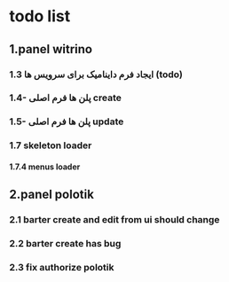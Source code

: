 # todo list

## 1.panel witrino

### ایجاد فرم داینامیک برای سرویس ها 1.3 (todo)

### 1.4- پلن ها فرم اصلی create

### 1.5- پلن ها فرم اصلی update

### 1.7 skeleton loader

#### 1.7.4 menus loader

## 2.panel polotik

### 2.1 barter create and edit from ui should change

### 2.2 barter create has bug

### 2.3 fix authorize polotik
